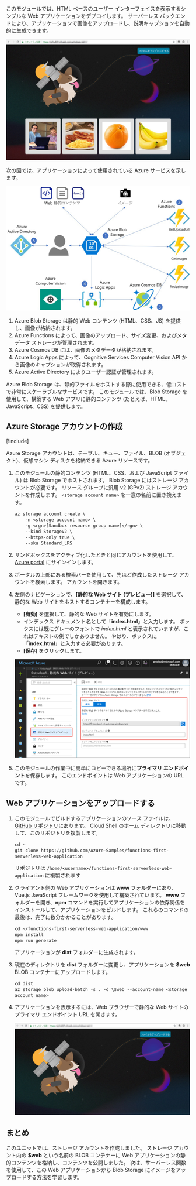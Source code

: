 このモジュールでは、HTML ベースのユーザー インターフェイスを表示するシンプルな Web アプリケーションをデプロイします。 サーバーレス バックエンドにより、アプリケーションで画像をアップロードし、説明キャプションを自動的に生成できます。

![Web アプリの実行](../media/0-app-screenshot-finished.png)

次の図では、アプリケーションによって使用されている Azure サービスを示します。

![Azure Blob Storage、Azure Functions、Cosmos DB、Azure Logic Apps、Azure Active Directory などの異なる Azure サービスがアプリケーションでどのように使用されているかを示す図。 ](../media/0-architecture.jpg)

1. Azure Blob Storage は静的 Web コンテンツ (HTML、CSS、JS) を提供し、画像が格納されます。
2. Azure Functions によって、画像のアップロード、サイズ変更、およびメタデータ ストレージが管理されます。
3. Azure Cosmos DB には、画像のメタデータが格納されます。
4. Azure Logic Apps によって、Cognitive Services Computer Vision API から画像のキャプションが取得されます。
5. Azure Active Directory によりユーザー認証が管理されます。

Azure Blob Storage は、静的ファイルをホストする際に使用できる、低コストで非常にスケーラブルなサービスです。 このモジュールでは、Blob Storage を使用して、構築する Web アプリに静的コンテンツ (たとえば、HTML、JavaScript、CSS) を提供します。

## <a name="create-an-azure-storage-account"></a>Azure Storage アカウントの作成

[!include[](../../../includes/azure-sandbox-activate.md)]

Azure Storage アカウントは、テーブル、キュー、ファイル、BLOB (オブジェクト)、仮想マシン ディスクを格納できる Azure リソースです。

1. このモジュールの静的コンテンツ (HTML、CSS、および JavaScript ファイル) は Blob Storage でホストされます。 Blob Storage にはストレージ アカウントが必要です。 リソース グループに汎用 v2 (GPv2) ストレージ アカウントを作成します。 `<storage account name>` を一意の名前に置き換えます。

    ```azurecli
    az storage account create \
        -n <storage account name> \
        -g <rgn>[Sandbox resource group name]</rgn> \
        --kind StorageV2 \
        --https-only true \
        --sku Standard_LRS
    ```
    
1. サンドボックスをアクティブ化したときと同じアカウントを使用して、[Azure portal](https://portal.azure.com/triplecrownlabs.onmicrosoft.com?azure-portal=true) にサインインします。

1. ポータルの上部にある検索バーを使用して、先ほど作成したストレージ アカウントを検索します。 アカウントを開きます。

1. 左側のナビゲーションで、**[静的な Web サイト (プレビュー)]** を選択して、静的な Web サイトをホストするコンテナーを構成します。
    - **[有効]** を選択して、静的な Web サイトを有効にします。
    - インデックス ドキュメント名として「**index.html**」と入力します。 ボックスには既にグレーのフォントで *index.html* と表示されていますが、これはテキストの例でしかありません。 やはり、ボックスに「**index.html**」と入力する必要があります。
    - **[保存]** をクリックします。
    
    ![静的な Web サイトの設定を入力する](../media/1-storage-static-website.png)

1. このモジュールの作業中に簡単にコピーできる場所に**プライマリ エンドポイント**を保存します。 このエンドポイントは Web アプリケーションの URL です。

## <a name="upload-the-web-application"></a>Web アプリケーションをアップロードする

1. このモジュールでビルドするアプリケーションのソース ファイルは、[GitHub リポジトリ](https://github.com/Azure-Samples/functions-first-serverless-web-application)にあります。 Cloud Shell のホーム ディレクトリに移動して、このリポジトリを複製します。

    ```azurecli
    cd ~
    git clone https://github.com/Azure-Samples/functions-first-serverless-web-application
    ```

    リポジトリは `/home/<username>/functions-first-serverless-web-application` に複製されます

1. クライアント側の Web アプリケーションは **www** フォルダーにあり、Vue.js JavaScript フレームワークを使用して構築されています。 **www** フォルダーを開き、**npm** コマンドを実行してアプリケーションの依存関係をインストールして、アプリケーションをビルドします。 これらのコマンドの最後は、完了に数分かかることがあります。

    ```azurecli
    cd ~/functions-first-serverless-web-application/www
    npm install
    npm run generate
    ```

    アプリケーションが **dist** フォルダーに生成されます。

1. 現在のディレクトリを **dist** フォルダーに変更し、アプリケーションを **$web** BLOB コンテナーにアップロードします。

    ```azurecli
    cd dist
    az storage blob upload-batch -s . -d \$web --account-name <storage account name>
    ```

1. アプリケーションを表示するには、Web ブラウザーで静的な Web サイトのプライマリ エンドポイント URL を開きます。

    ![最初のサーバーレス Web アプリのホーム ページ](../media/1-app-screenshot-new.png)


## <a name="summary"></a>まとめ

このユニットでは、ストレージ アカウントを作成しました。 ストレージ アカウント内の **$web** という名前の BLOB コンテナーに Web アプリケーションの静的コンテンツを格納し、コンテンツを公開しました。 次は、サーバーレス関数を使用して、この Web アプリケーションから Blob Storage にイメージをアップロードする方法を学習します。